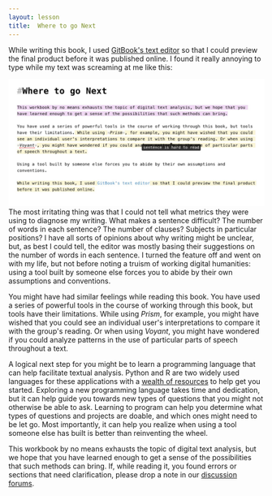 ```yaml
---
layout: lesson
title:  Where to go Next
---
```

While writing this book, I used [GitBook's text editor](/book/https://www.gitbook.com/editor/osx) so that I could preview the final product before it was published online. I found it really annoying to type while my text was screaming at me like this:

![sentence difficulty in GitBook editor](/assets/conclusion/sentence-difficulty.jpg)
The most irritating thing was that I could not tell what metrics they were using to diagnose my writing. What makes a sentence difficult? The number of words in each sentence? The number of clauses? Subjects in particular positions? I have all sorts of opinions about why writing might be unclear, but, as best I could tell, the editor was mostly basing their suggestions on the number of words in each sentence. I turned the feature off and went on with my life, but not before noting a truism of working digital humanities: using a tool built by someone else forces you to abide by their own assumptions and conventions. 

You might have had similar feelings while reading this book. You have used a series of powerful tools in the course of working through this book, but tools have their limitations. While using *Prism*, for example, you might have wished that you could see an individual user's interpretations to compare it with the group's reading. Or when using *Voyant*, you might have wondered if you could analyze patterns in the use of particular parts of speech throughout a text.

A logical next step for you might be to learn a programming language that can help facilitate textual analysis. Python and R are two widely used languages for these applications with a [wealth of resources](/book/resources.html) to help get you started. Exploring a new programming language takes time and dedication, but it can help guide you towards new types of questions that you might not otherwise be able to ask. Learning to program can help you determine what types of questions and projects are doable, and which ones might need to be let go. Most importantly, it can help you realize when using a tool someone else has built is better than reinventing the wheel.

This workbook by no means exhausts the topic of digital text analysis, but we hope that you have learned enough to get a sense of the possibilities that such methods can bring. If, while reading it, you found errors or sections that need clarification, please drop a note in our [discussion forums](/book/https://www.gitbook.com/book/bmw9t/introduction-to-text-analysis/discussions).



